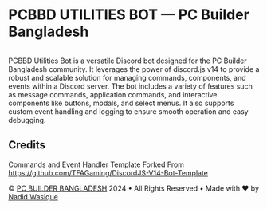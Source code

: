 # PCBBD UTILITIES BOT — PC Builder Bangladesh

![]()

PCBBD Utilities Bot is a versatile Discord bot designed for the PC Builder Bangladesh community. It leverages the power of discord.js v14 to provide a robust and scalable solution for managing commands, components, and events within a Discord server. The bot includes a variety of features such as message commands, application commands, and interactive components like buttons, modals, and select menus. It also supports custom event handling and logging to ensure smooth operation and easy debugging.

## Credits

Commands and Event Handler Template Forked From https://github.com/TFAGaming/DiscordJS-V14-Bot-Template

© [PC BUILDER BANGLADESH](https://www.pcbuilderbd.com/) 2024 • All Rights Reserved • Made with ❤️ by [Nadid Wasique](https://nadid-wasique.netlify.app)
